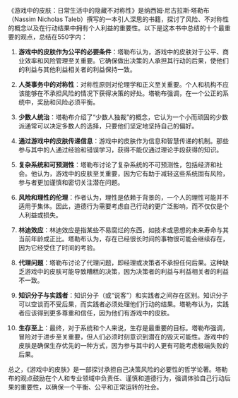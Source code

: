 《游戏中的皮肤：日常生活中的隐藏不对称性》是纳西姆·尼古拉斯·塔勒布（Nassim Nicholas Taleb）撰写的一本引人深思的书籍，探讨了风险、不对称性的概念以及在行动结果中拥有个人利益的重要性。以下是这本书中总结的十个最重要的观点，总结在550字内：

1. **游戏中的皮肤作为公平的必要条件**：塔勒布认为，游戏中的皮肤对于公平、商业效率和风险管理至关重要。它确保做出决策的人承担其行动的后果，使他们的利益与其他利益相关者的利益保持一致。

2. **人类事务中的对称性**：对称性原则对伦理学和正义至关重要。个人和机构不应该能够在不承担风险的情况下获得决策的好处。塔勒布强调，在一个公正的系统中，奖励和风险必须平衡。

3. **少数人统治**：塔勒布介绍了“少数人独裁”的概念，它认为一个小而顽固的少数派通常可以决定多数人的选择，只要他们坚定地坚持自己的偏好。

4. **通过游戏中的皮肤传递信息**：游戏中的皮肤作为信息和智慧传递的机制。那些参与其中的人通过经验和错误学习，获得不能仅通过理论手段获得的知识。

5. **复杂系统和可预测性**：塔勒布讨论了复杂系统的不可预测性，包括经济和社会。他认为，游戏中的皮肤至关重要，因为它有助于减轻这些系统固有风险，参与者更加谨慎和密切关注潜在问题。

6. **风险和理性的伦理**：作者认为，理性是依赖于背景的，一个人的理性可能并不适用于集体。因此，道德行为需要考虑自己行动的更广泛影响，而不仅仅是个人利益或损失。

7. **林迪效应**：林迪效应是指某些不易腐烂的东西，如技术或思想的未来寿命与其当前年龄成正比。塔勒布认为，存在已经很长时间的事物很可能会继续存在，因为它经受住了时间的考验。

8. **代理问题**：塔勒布讨论了代理问题，即经理或决策者不承担任何后果。这种缺乏游戏中的皮肤可能导致糟糕的决策，因为决策者的利益与利益相关者的利益不一致。

9. **知识分子与实践者**：知识分子（或“说客”）和实践者之间存在区别。知识分子可以空谈而不受后果，而实践者必须处理他们行动的结果。塔勒布认为，实践者应该得到更多尊重和信任，因为他们有游戏中的皮肤。

10. **生存至上**：最终，对于系统和个人来说，生存是最重要的目标。塔勒布强调，冒险对于进步至关重要，但人们必须时刻意识到潜在的毁灭可能性。游戏中的皮肤是确保生存优先的一种方式，因为参与其中的人更有可能考虑极端失败的后果。

总之，《游戏中的皮肤》是一部探讨承担自己决策风险的必要性的哲学论著。塔勒布的观点鼓励在个人和专业领域中负责任、谨慎和道德行为，强调体验自己行动后果的重要性，以确保一个平衡、公平和正常运转的社会。